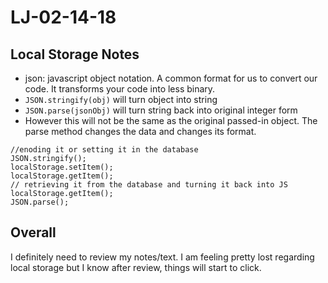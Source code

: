 # LJ-02-14-18 
## Local Storage Notes
- json: javascript object notation. A common format for us to convert our code. It transforms your code into less binary. 
- ` JSON.stringify(obj) ` will turn object into string
- ` JSON.parse(jsonObj) ` will turn string back into original integer form
-	However this will not be the same as the original passed-in object. The parse method changes the data and changes its format. 

```
//enoding it or setting it in the database
JSON.stringify();
localStorage.setItem();
localStorage.getItem();
// retrieving it from the database and turning it back into JS
localStorage.getItem();
JSON.parse();
```
## Overall
I definitely need to review my notes/text. I am feeling pretty lost regarding local storage but I know after review, things will start to click. 